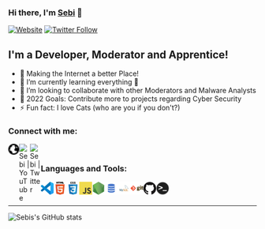 ### Hi there, I'm [Sebi][website] 👋 

[![Website](https://img.shields.io/website?label=thesebi.dev&style=for-the-badge&url=https%3A%2F%2Fthesebi.dev)][website]
[![Twitter Follow](https://img.shields.io/twitter/follow/Sebi?color=1DA1F2&logo=twitter&style=for-the-badge)](https://twitter.com/intent/follow?original_referer=https%3A%2F%2Fgithub.com%Dev-Sebi&screen_name=Sebi)

## I'm a Developer, Moderator and Apprentice!

- 🔭 Making the Internet a better Place!
- 🌱 I’m currently learning everything 🤣
- 👯 I’m looking to collaborate with other Moderators and Malware Analysts
- 🥅 2022 Goals: Contribute more to projects regarding Cyber Security
- ⚡ Fun fact: I love Cats (who are you if you don't?)

### Connect with me:

[<img align="left" alt="thesebi.dev" width="22px" src="https://raw.githubusercontent.com/iconic/open-iconic/master/svg/globe.svg" />][website]
[<img align="left" alt="Sebi | YouTube" width="22px" src="https://cdn.jsdelivr.net/npm/simple-icons@v3/icons/youtube.svg" />][youtube]
[<img align="left" alt="Sebi | Twitter" width="22px" src="https://cdn.jsdelivr.net/npm/simple-icons@v3/icons/twitter.svg" />][twitter]

<br />

### Languages and Tools:

<img align="left" alt="Visual Studio Code" width="26px" src="https://raw.githubusercontent.com/github/explore/80688e429a7d4ef2fca1e82350fe8e3517d3494d/topics/visual-studio-code/visual-studio-code.png" />
<img align="left" alt="HTML5" width="26px" src="https://raw.githubusercontent.com/github/explore/80688e429a7d4ef2fca1e82350fe8e3517d3494d/topics/html/html.png" />
<img align="left" alt="CSS3" width="26px" src="https://raw.githubusercontent.com/github/explore/80688e429a7d4ef2fca1e82350fe8e3517d3494d/topics/css/css.png" />
<img align="left" alt="JavaScript" width="26px" src="https://raw.githubusercontent.com/github/explore/80688e429a7d4ef2fca1e82350fe8e3517d3494d/topics/javascript/javascript.png" />
<img align="left" alt="Node.js" width="26px" src="https://raw.githubusercontent.com/github/explore/80688e429a7d4ef2fca1e82350fe8e3517d3494d/topics/nodejs/nodejs.png" />
<img align="left" alt="SQL" width="26px" src="https://raw.githubusercontent.com/github/explore/80688e429a7d4ef2fca1e82350fe8e3517d3494d/topics/sql/sql.png" />
<img align="left" alt="MySQL" width="26px" src="https://raw.githubusercontent.com/github/explore/80688e429a7d4ef2fca1e82350fe8e3517d3494d/topics/mysql/mysql.png" />
<img align="left" alt="Git" width="26px" src="https://raw.githubusercontent.com/github/explore/80688e429a7d4ef2fca1e82350fe8e3517d3494d/topics/git/git.png" />
<img align="left" alt="GitHub" width="26px" src="https://raw.githubusercontent.com/github/explore/78df643247d429f6cc873026c0622819ad797942/topics/github/github.png" />
<img align="left" alt="Terminal" width="26px" src="https://raw.githubusercontent.com/github/explore/80688e429a7d4ef2fca1e82350fe8e3517d3494d/topics/terminal/terminal.png" />

<br />
<br />

---


![Sebis's GitHub stats](https://github-readme-stats.vercel.app/api?username=dev-sebi&show_icons=true&theme=radical)


[website]: https://thesebi.dev/
[twitter]: https://twitter.com/S3BI_YT
[youtube]: https://www.youtube.com/channel/UC0O37NN-aSqcOuleXWxRLLw
[discord]: https://discord.gg/ns74mSgmUB